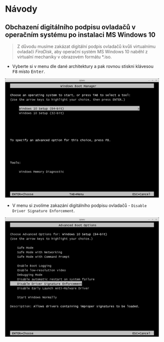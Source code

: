 # Návody

## Obchazení digitálního podpisu ovladačů v operačním systému po instalaci MS Windows 10

> Z důvodu musíme zakázat digitální podpis ovladačů kvůli virtualnímu ovladači *FiraDisk*, aby operační systém MS Windows 10 naběhl z virtualní mechaniky v obrazovém formátu *.iso.

* Vyberte si v menu dle dané architektury a pak rovnou stiskni klávesou <kbd>F8</kbd> místo <kbd>Enter</kbd>.

![Menu výběr architektury MS Windows 10](/nastroje/images/screen04.png)

* V menu si zvolíme zakazání digitálního podpisu ovladačů - `Disable Driver Signature Enforcement`.

![Zakazání digitalního podpisu ovladačů MS Windows 10](/nastroje/images/screen05.png)
